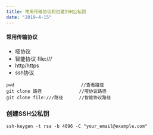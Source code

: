 ```yaml
---
title: 常用传输协议和创建SSH公私钥
date: "2019-4-15"
---
```


#### 常用传输协议
- 哑协议
- 智能协议 file:///
- http/https
- ssh协议


```
pwd                         //查看路径
git clone 路径              //哑协议路径
git clone file:///路径      //智能协议路径
```


### 创建SSH公私钥

```
ssh-keygen -t rsa -b 4096 -C "your_email@example.com"
```

